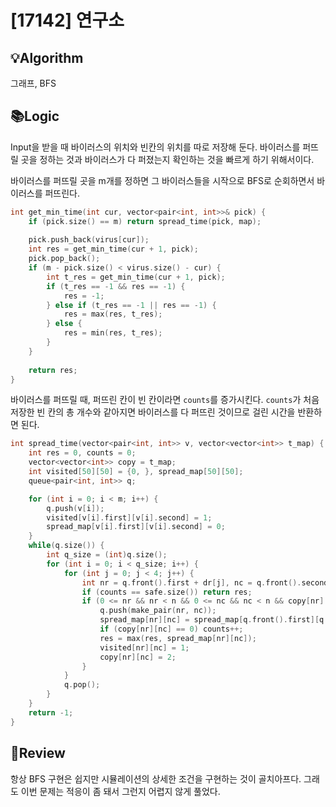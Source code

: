# [17142] 연구소
## 💡Algorithm
그래프, BFS
## 📚Logic
Input을 받을 때 바이러스의 위치와 빈칸의 위치를 따로 저장해 둔다. 바이러스를 퍼뜨릴 곳을 정하는 것과 바이러스가 다 퍼졌는지 확인하는 것을 빠르게 하기 위해서이다.

바이러스를 퍼뜨릴 곳을 m개를 정하면 그 바이러스들을 시작으로 BFS로 순회하면서 바이러스를 퍼뜨린다.
```c++
int get_min_time(int cur, vector<pair<int, int>>& pick) {
    if (pick.size() == m) return spread_time(pick, map);
    
    pick.push_back(virus[cur]);
    int res = get_min_time(cur + 1, pick);
    pick.pop_back();
    if (m - pick.size() < virus.size() - cur) {
        int t_res = get_min_time(cur + 1, pick);
        if (t_res == -1 && res == -1) {
            res = -1;
        } else if (t_res == -1 || res == -1) {
            res = max(res, t_res);
        } else {
            res = min(res, t_res);
        }
    }
    
    return res;
}
```
 바이러스를 퍼뜨릴 때, 퍼뜨린 칸이 빈 칸이라면 ```counts```를 증가시킨다. ```counts```가 처음 저장한 빈 칸의 총 개수와 같아지면 바이러스를 다 퍼뜨린 것이므로 걸린 시간을 반환하면 된다.
```c++
int spread_time(vector<pair<int, int>> v, vector<vector<int>> t_map) {
    int res = 0, counts = 0;
    vector<vector<int>> copy = t_map;
    int visited[50][50] = {0, }, spread_map[50][50];
    queue<pair<int, int>> q;

    for (int i = 0; i < m; i++) {
        q.push(v[i]);
        visited[v[i].first][v[i].second] = 1;
        spread_map[v[i].first][v[i].second] = 0;
    }
    while(q.size()) {
        int q_size = (int)q.size();
        for (int i = 0; i < q_size; i++) {
            for (int j = 0; j < 4; j++) {
                int nr = q.front().first + dr[j], nc = q.front().second + dc[j];
                if (counts == safe.size()) return res;
                if (0 <= nr && nr < n && 0 <= nc && nc < n && copy[nr][nc] != 1 && visited[nr][nc] == 0) {
                    q.push(make_pair(nr, nc));
                    spread_map[nr][nc] = spread_map[q.front().first][q.front().second] + 1;
                    if (copy[nr][nc] == 0) counts++;
                    res = max(res, spread_map[nr][nc]);
                    visited[nr][nc] = 1;
                    copy[nr][nc] = 2;
                }
            }
            q.pop();
        }
    }
    return -1;
}
```
## 📝Review
항상 BFS 구현은 쉽지만 시뮬레이션의 상세한 조건을 구현하는 것이 골치아프다. 그래도 이번 문제는 적응이 좀 돼서 그런지 어렵지 않게 풀었다.
